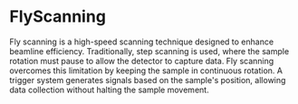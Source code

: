 # FlyScanning

Fly scanning is a high-speed scanning technique designed to enhance beamline efficiency. Traditionally, step scanning is used, where the sample rotation must pause to allow the detector to capture data. Fly scanning overcomes this limitation by keeping the sample in continuous rotation. A trigger system generates signals based on the sample's position, allowing data collection without halting the sample movement.


